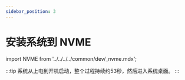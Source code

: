 ```yaml
---
sidebar_position: 3
---
```


# 安装系统到 NVME

import NVME from '../../../../common/dev/\_nvme.mdx';

<NVME model="rock-5-itx" release_num="b3" desktop="kde" rsetup_path="../os-config/rsetup" etcher_path="./etcher" />

:::tip
系统从上电到开机启动，整个过程持续约53秒，然后进入系统桌面。
:::
